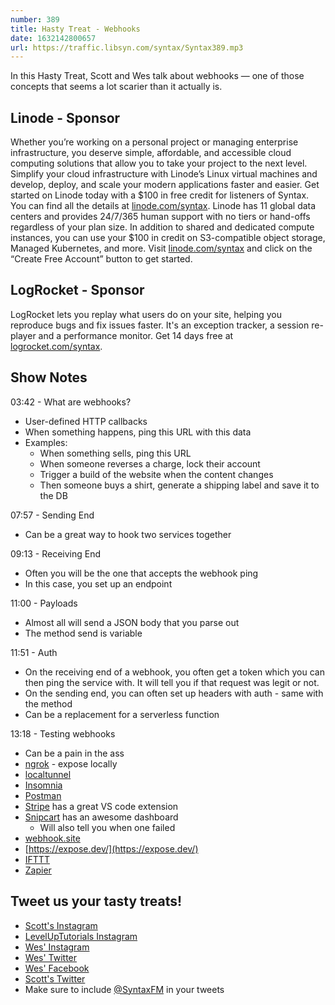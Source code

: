 ```yaml
---
number: 389
title: Hasty Treat - Webhooks
date: 1632142800657
url: https://traffic.libsyn.com/syntax/Syntax389.mp3
---
```


In this Hasty Treat, Scott and Wes talk about webhooks — one of those concepts that seems a lot scarier than it actually is. 

## Linode - Sponsor
Whether you’re working on a personal project or managing enterprise infrastructure, you deserve simple, affordable, and accessible cloud computing solutions that allow you to take your project to the next level. Simplify your cloud infrastructure with Linode’s Linux virtual machines and develop, deploy, and scale your modern applications faster and easier. Get started on Linode today with a $100 in free credit for listeners of Syntax. You can find all the details at [linode.com/syntax](https://linode.com/syntax). Linode has 11 global data centers and provides 24/7/365 human support with no tiers or hand-offs regardless of your plan size. In addition to shared and dedicated compute instances, you can use your $100 in credit on S3-compatible object storage, Managed Kubernetes, and more. Visit [linode.com/syntax](https://linode.com/syntax) and click on the “Create Free Account” button to get started.

## LogRocket - Sponsor
LogRocket lets you replay what users do on your site, helping you reproduce bugs and fix issues faster. It's an exception tracker, a session re-player and a performance monitor. Get 14 days free at [logrocket.com/syntax](https://logrocket.com/syntax).

## Show Notes
03:42 - What are webhooks?
* User-defined HTTP callbacks
* When something happens, ping this URL with this data
* Examples:
  * When something sells, ping this URL
  * When someone reverses a charge, lock their account
  * Trigger a build of the website when the content changes
  * Then someone buys a shirt, generate a shipping label and save it to the DB

07:57 - Sending End
* Can be a great way to hook two services together

09:13 - Receiving End
* Often you will be the one that accepts the webhook ping
* In this case, you set up an endpoint

11:00 - Payloads
* Almost all will send a JSON body that you parse out
* The method send is variable

11:51 - Auth
* On the receiving end of a webhook, you often get a token which you can then ping the service with. It will tell you if that request was legit or not. 
* On the sending end, you can often set up headers with auth - same with the method
* Can be a replacement for a serverless function

13:18 - Testing webhooks
* Can be a pain in the ass
* [ngrok](https://ngrok.com/) - expose locally
* [localtunnel](https://theboroer.github.io/localtunnel-www/)
* [Insomnia](https://insomnia.rest/)
* [Postman](https://www.postman.com/)
* [Stripe](https://stripe.com/) has a great VS code extension
* [Snipcart](https://snipcart.com/) has an awesome dashboard
  * Will also tell you when one failed
* [webhook.site](http://webhook.site) 
* [https://expose.dev/](https://expose.dev/)
* [IFTTT](https://ifttt.com/)
* [Zapier](https://zapier.com/)

## Tweet us your tasty treats!
* [Scott's Instagram](https://www.instagram.com/stolinski/)
* [LevelUpTutorials Instagram](https://www.instagram.com/LevelUpTutorials/)
* [Wes' Instagram](https://www.instagram.com/wesbos/)
* [Wes' Twitter](https://twitter.com/wesbos)
* [Wes' Facebook](https://www.facebook.com/wesbos.developer)
* [Scott's Twitter](https://twitter.com/stolinski)
* Make sure to include [@SyntaxFM](https://twitter.com/SyntaxFM) in your tweets